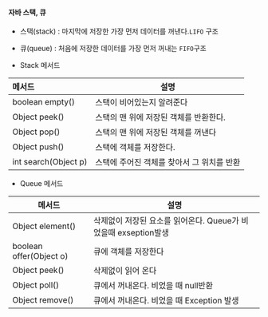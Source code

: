 #### 자바 스택, 큐  
- 스택(stack) : 마지막에 저장한 가장 먼저 데이터를 꺼낸다.`LIFO` 구조  
- 큐(queue) : 처음에 저장한 데이터를 가장 먼저 꺼내는 `FIFO`구조

- Stack 메서드  

|메서드|설명
|:--|--|
|boolean empty()|스택이 비어있는지 알려준다|
|Object peek()|스택의 맨 위에 저장된 객체를 반환한다.|
|Object pop()|스택의 맨 위에 저장된 객체를 꺼낸다|
|Object push()|스택에 객체를 저장한다.|
|int search(Object p)|스택에 주어진 객체를 찾아서 그 위치를 반환|


- Queue 메서드  

|메서드|설명
|--|--|
|Object element()|삭제없이 저장된 요소를 읽어온다. Queue가 비었을때 exseption발생|
|boolean offer(Object o)|큐에 객체를 저장한다|
|Object peek()|삭제없이 읽어 온다|
|Object poll()|큐에서 꺼내온다. 비었을 때  null반환|
|Object remove()|큐에서 꺼내온다. 비었을 때 Exception 발생|

